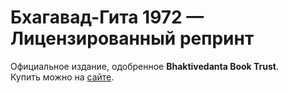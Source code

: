 # Бхагавад-Гита 1972 — Лицензированный репринт  
Официальное издание, одобренное **Bhaktivedanta Book Trust**.  
Купить можно на [сайте](https://github.io/egorKara/bhagavad-gita-reprint.github.io).  
